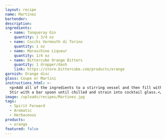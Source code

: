 ```yaml
---
layout: recipe
name: Martinez
bartender:
description:
ingredients:
  - name: Tanqueray Gin
    quantity: 1 3/4 oz
  - name: Cocchi Vermouth di Torino
    quantity: 1 oz
  - name: Maraschino Liqueur
    quantity: 1/4 oz
  - name: Bittercube Orange Bitters
    quantity: 1 dropper/dash
    link: https://store.bittercube.com/products/orange
garnish: Orange disc
glass: Coupe or Martini
instructions_html: >-
  <p>Add all of the ingredients to a stirring vessel and then fill with ice.
  Stir with a bar spoon until chilled and strain into cocktail glass.</p>
image: /uploads/recipes/Martinez.jpg
tags:
  - Spirit Forward
  - Aromatic
  - Herbaceous
products:
  - orange
featured: false
---
```



